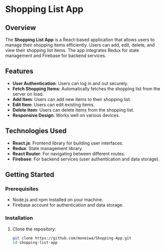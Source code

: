 # Shopping List App

## Overview

The **Shopping List App** is a React-based application that allows users to manage their shopping items efficiently. Users can add, edit, delete, and view their shopping list items. The app integrates Redux for state management and Firebase for backend services.

## Features

- **User Authentication**: Users can log in and out securely.
- **Fetch Shopping Items**: Automatically fetches the shopping list from the server on load.
- **Add Item**: Users can add new items to their shopping list.
- **Edit Item**: Users can edit existing items.
- **Delete Item**: Users can delete items from the shopping list.
- **Responsive Design**: Works well on various devices.

## Technologies Used

- **React.js**: Frontend library for building user interfaces.
- **Redux**: State management library.
- **React Router**: For navigating between different routes.
- **Firebase**: For backend services (user authentication and data storage).

## Getting Started

### Prerequisites

- Node.js and npm installed on your machine.
- Firebase account for authentication and data storage.

### Installation

<!-- git push origin Muneiwa.github.io
https://github.com/moneiwa/Shopping-App.git -->

1. Clone the repository:
   ```bash
   git clone https://github.com/moneiwa/Shopping-App.git
   cd shopping-list-app
